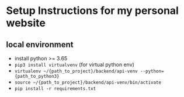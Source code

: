 # Setup Instructions for my personal website

## local environment

- install python >= 3.65
- `pip3 install virtualvenv` (for virtual python env)
- `virtualenv ~/{path_to_project}/backend/api-venv --python={path_to_python3}`
- `source ~/{path_to_project}/backend/api-venv/bin/activate`
- `pip install -r requirements.txt`
